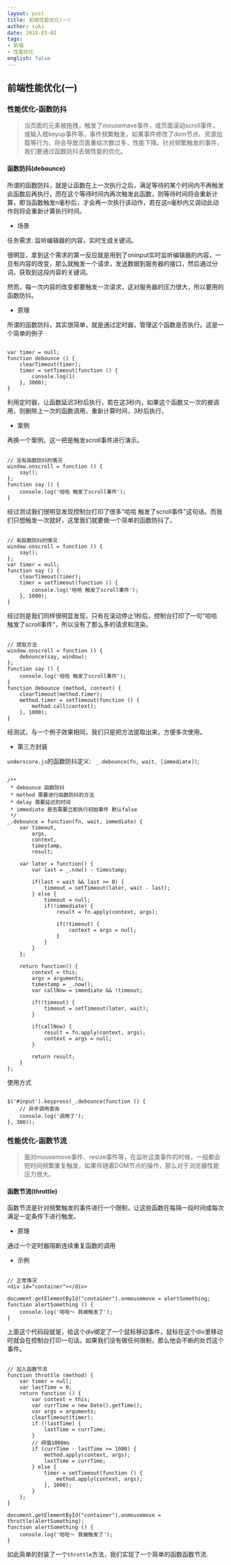 ```yaml
---
layout: post
title: 前端性能优化(一)
author: suki
date: 2018-03-02
tags:
- 前端
- 性能优化
english: false
---
```



## 前端性能优化(一)

### 性能优化-函数防抖

> 当页面的元素被拖拽，触发了mousemave事件，或页面滚动scroll事件，或输入框keyup事件等，事件频繁触发，如果事件修改了dom节点、资源加载等行为，将会导致页面重绘次数过多，性能下降。针对频繁触发的事件，我们要通过函数防抖去做性能的优化。

#### 函数防抖(debounce)

所谓的函数防抖，就是让函数在上一次执行之后，满足等待的某个时间内不再触发此函数后再执行，而在这个等待时间内再次触发此函数，则等待时间将会重新计算，即当函数触发n毫秒后，才会再一次执行该动作，若在这n毫秒内又调动此动作则将会重新计算执行时间。

- 场景

任务需求: 监听编辑器的内容，实时生成关键词。

很明显，拿到这个需求的第一反应就是用到了oninput实时监听编辑器的内容，一旦有内容的改变，那么就触发一个请求，发送数据到服务器的接口，然后通过分词，获取到这段内容的关键词。

然而，每一次内容的改变都要触发一次请求，这对服务器的压力很大，所以要用的函数防抖。

- 原理

所谓的函数防抖，其实很简单，就是通过定时器，管理这个函数是否执行。这是一个简单的例子

```

var timer = null;
function debounce () {
    clearTimeout(timer);
    timer = setTimeout(function () {
        console.log(1)
    }, 3000);
}

```

利用定时器，让函数延迟3秒后执行，若在这3秒内，如果这个函数又一次的被调用，则删除上一次的函数调用，重新计算时间，3秒后执行。

- 案例

再换一个案例，这一把是触发scroll事件进行演示。

```

// 没有函数防抖的情况
window.onscroll = function () {
    say();
};
function say () {
    console.log('哈哈 触发了scroll事件');
}

```

经过测试我们很明显发现控制台打印了很多"哈哈 触发了scroll事件"这句话。而我们只想触发一次就好，这里我们就要做一个简单的函数防抖了。

```

// 有函数防抖的情况
window.onscroll = function () {
    say();
};
var timer = null;
function say () {
    clearTimeout(timer);
    timer = setTimeout(function () {
        console.log('哈哈 触发了scroll事件');
    }, 1000);
}

```

经过则是我们同样很明显发现，只有在滚动停止1秒后，控制台打印了一句"哈哈 触发了scroll事件"，所以没有了那么多的请求和渲染。

```

// 提取方法
window.onscroll = function () {
    debounce(say, window);  
};
function say () {
    console.log('哈哈 触发了scroll事件');
}
function debounce (method, context) {
    clearTimeout(method.timer);
    method.timer = setTimeout(function () {
        method.call(context);
    }, 1000);
}

```

经测试，与一个例子效果相同，我们只是把方法提取出来，方便多次使用。

* 第三方封装

`underscore.js`的函数防抖定义: ` _.debounce(fn, wait, [immediate])`;

```

/**
 * debounce 函数防抖
 * method 需要进行函数防抖的方法
 * delay 需要延迟的时间
 * immediate 是否需要立即执行初始事件 默认false
 */
_.debounce = function(fn, wait, immediate) {
    var timeout,
        args,
        context,
        timestamp,
        result;

    var later = function() {
        var last = _.now() - timestamp;

        if(last < wait && last >= 0) {
            timeout = setTimeout(later, wait - last);
        } else {
            timeout = null;
            if(!immediate) {
                result = fn.apply(context, args);

                if(!timeout) {
                    context = args = null;
                }
            }
        }
    };

    return function() {
        context = this;
        args = arguments;
        timestamp = _.now();
        var callNow = immediate && !timeout;

        if(!timeout) {
            timeout = setTimeout(later, wait);
        }

        if(callNow) {
            result = fn.apply(context, args);
            context = args = null;
        }

        return result;
    }
};

```

使用方式

```

$('#input').keypress(_.debounce(function () {
    // 异步调用查询
    console.log('调用了');
}, 300));

```

### 性能优化-函数节流

> 面对mousemove事件、resize事件等，在监听这类事件的时候，一般都会短时间频繁重复触发，如果伴随着DOM节点的操作，那么对于浏览器性能压力很大。

#### 函数节流(throttle)

函数节流是针对频繁触发的事件进行一个限制，让这些函数在每隔一段时间或每次满足一定条件下进行触发。

- 原理

通过一个定时器阻断连续重复函数的调用

- 示例

```

// 正常情况
<div id="container"></div>

document.getElementById("container").onmousemove = alertSomething;
function alertSomething () {
    console.log('哈哈～ 我被触发了');
}

```

上面这个代码段就是，给这个div绑定了一个鼠标移动事件，鼠标在这个div里移动时就会在控制台打印一句话。如果我们没有做任何限制，那么他会不断的处罚这个事件。

```

// 加入函数节流
function throttle (method) {
    var timer = null;
    var lastTime = 0;
    return function () {
        var context = this;
        var currTime = new Date().getTime();
        var args = arguments;
        clearTimeout(timer);
        if (!lastTime) {
            lastTime = currTime;
        }
        // 阀值1000ms
        if (currTime - lastTime >= 1000) {
            method.apply(context, args);
            lastTime = currTime;
        } else {
            timer = setTimeout(function () {
                method.apply(context, args);
            }, 1000);
        }
    };
}

document.getElementById("container").onmousemove = throttle(alertSomething);
function alertSomething () {
    console.log('哈哈～ 我被触发了');
}

```

如此简单的封装了一个`throttle`方法，我们实现了一个简单的函数函数节流.

